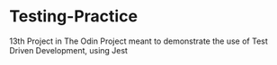 # Testing-Practice
13th Project in The Odin Project meant to demonstrate the use of Test Driven Development, using Jest
